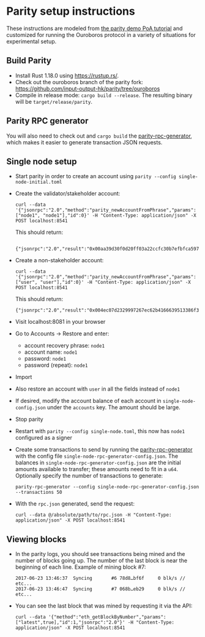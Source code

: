 # Parity setup instructions

These instructions are modeled from [the parity demo PoA
tutorial](https://github.com/paritytech/parity/wiki/Demo-PoA-tutorial) and customized for running
the Ouroboros protocol in a variety of situations for experimental setup.

## Build Parity

- Install Rust 1.18.0 using https://rustup.rs/.
- Check out the ouroboros branch of the parity fork: https://github.com/input-output-hk/parity/tree/ouroboros
- Compile in release mode: `cargo build --release`. The resulting binary will be `target/release/parity`.

## Parity RPC generator

You will also need to check out and `cargo build` the
[parity-rpc-generator](https://github.com/integer32llc/parity-rpc-generator), which makes it easier
to generate transaction JSON requests.

## Single node setup

- Start parity in order to create an account using `parity --config single-node-initial.toml`
- Create the validator/stakeholder account:

    ```
    curl --data '{"jsonrpc":"2.0","method":"parity_newAccountFromPhrase","params":["node1", "node1"],"id":0}' -H "Content-Type: application/json" -X POST localhost:8541
    ```

    This should return:

    ```

    {"jsonrpc":"2.0","result":"0x00aa39d30f0d20ff03a22ccfc30b7efbfca597c2","id":0}
    ```

- Create a non-stakeholder account:

    ```
    curl --data '{"jsonrpc":"2.0","method":"parity_newAccountFromPhrase","params":["user", "user"],"id":0}' -H "Content-Type: application/json" -X POST localhost:8541
    ```

    This should return:

    ```
    {"jsonrpc":"2.0","result":"0x004ec07d2329997267ec62b4166639513386f32e","id":0}
    ```

- Visit localhost:8081 in your browser
- Go to Accounts -> Restore and enter:
  - account recovery phrase: `node1`
  - account name: `node1`
  - password: `node1`
  - password (repeat): `node1`
- Import
- Also restore an account with `user` in all the fields instead of `node1`
- If desired, modify the account balance of each account in `single-node-config.json` under the `accounts` key. The amount should be large.
- Stop parity
- Restart with `parity --config single-node.toml`, this now has `node1` configured as a signer
- Create some transactions to send by running the
[parity-rpc-generator](https://github.com/integer32llc/parity-rpc-generator) with the config file `single-node-rpc-generator-config.json`. The balances in `single-node-rpc-generator-config.json`  are the initial amounts available to transfer; these amounts need to fit in a `u64`. Optionally specify the number of transactions to generate:

    ```
    parity-rpc-generator --config single-node-rpc-generator-config.json --transactions 50
    ```

- With the `rpc.json` generated, send the request:

    ```
    curl --data @/absolute/path/to/rpc.json -H "Content-Type: application/json" -X POST localhost:8541
    ```

## Viewing blocks

- In the parity logs, you should see transactions being mined and the number of blocks going up. The number of the last block is near the beginning of each line. Example of mining block #7:

    ```
    2017-06-23 13:46:37  Syncing       #6 78d8…bf6f     0 blk/s // etc...
    2017-06-23 13:46:47  Syncing       #7 068b…eb29     0 blk/s // etc...
    ```

- You can see the last block that was mined by requesting it via the API:

    ```
    curl --data '{"method":"eth_getBlockByNumber","params":["latest",true],"id":1,"jsonrpc":"2.0"}' -H "Content-Type: application/json" -X POST localhost:8541
    ```
